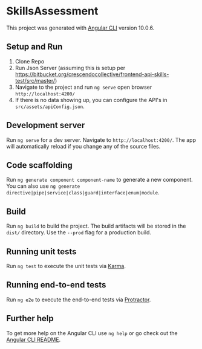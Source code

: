 # SkillsAssessment

This project was generated with [Angular CLI](https://github.com/angular/angular-cli) version 10.0.6.

## Setup and Run
1. Clone Repo
2. Run Json Server (assuming this is setup per https://bitbucket.org/crescendocollective/frontend-api-skills-test/src/master/)
3. Navigate to the project and run `ng serve` open browser `http://localhost:4200/`
4. If there is no data showing up, you can configure the API's in `src/assets/apiConfig.json`.


## Development server

Run `ng serve` for a dev server. Navigate to `http://localhost:4200/`. The app will automatically reload if you change any of the source files.

## Code scaffolding

Run `ng generate component component-name` to generate a new component. You can also use `ng generate directive|pipe|service|class|guard|interface|enum|module`.

## Build

Run `ng build` to build the project. The build artifacts will be stored in the `dist/` directory. Use the `--prod` flag for a production build.

## Running unit tests

Run `ng test` to execute the unit tests via [Karma](https://karma-runner.github.io).

## Running end-to-end tests

Run `ng e2e` to execute the end-to-end tests via [Protractor](http://www.protractortest.org/).

## Further help

To get more help on the Angular CLI use `ng help` or go check out the [Angular CLI README](https://github.com/angular/angular-cli/blob/master/README.md).
